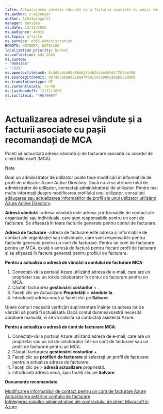 ```yaml
---
title: Actualizarea adresei vândute și a facturii asociate cu pașii recomandați de MCA
ms.author: v-aiyengar
author: AshaIyengar21
manager: dansimp
ms.date: 12/11/2020
ms.audience: Admin
ms.topic: article
ms.service: o365-administration
ROBOTS: NOINDEX, NOFOLLOW
localization_priority: Normal
ms.collection: Adm_O365
ms.custom:
- "9004166"
- "7325"
ms.openlocfilehash: 8cdd2c64a95e88eb2fb4624c6e2696f77b75e198
ms.sourcegitcommit: 097a8cabe0d2280af489159789988a0ab532dabb
ms.translationtype: MT
ms.contentlocale: ro-RO
ms.lasthandoff: 12/11/2020
ms.locfileid: "49679984"
---
```

# <a name="update-sold-to-and-bill-to-address-associated-to-your-mca---recommended-steps"></a>Actualizarea adresei vândute și a facturii asociate cu pașii recomandați de MCA

Puteți să actualizați adresa vândută și de facturare asociată cu acordul de client Microsoft (MCA). 

> [!NOTE]
> Doar un administrator de utilizator poate face modificări în informațiile de profil de utilizator Azure Active Directory. Dacă nu vi se atribuie rolul de administrator de utilizator, contactați administratorul de utilizator. Pentru mai multe informații despre modificarea profilului unui utilizator, consultați [adăugarea sau actualizarea informațiilor de profil ale unui utilizator utilizând Azure Active Directory](https://docs.microsoft.com/azure/active-directory/fundamentals/active-directory-users-profile-azure-portal).

**Adresă vândută** -adresa vândută este adresa și informațiile de contact ale organizației sau individuale, care sunt responsabile pentru un cont de facturare. Se afișează în toate facturile generate pentru contul de facturare.

**Adresă de facturare** -adresa de facturare este adresa și informațiile de contact ale organizației sau individuale, care sunt responsabile pentru facturile generate pentru un cont de facturare. Pentru un cont de facturare pentru un MCA, există o adresă de factură pentru fiecare profil de facturare și se afișează în factura generată pentru profilul de facturare.

**Pentru a actualiza o adresă de vânzări a contului de facturare MCA**:

1. Conectați-vă la portalul Azure utilizând adresa de e-mail, care are un proprietar sau un rol de colaborator în contul de facturare pentru un MCA.
1. Căutați facturarea **gestionării costurilor**  +  .
1. Faceți clic pe Actualizare **Proprietăți**  >  **vândute la**.
1. Introduceți adresa nouă și faceți clic pe **Salvare**.

Unele conturi necesită verificări suplimentare înainte ca adresa lor de vânzări să poată fi actualizată. Dacă contul dumneavoastră necesită aprobare manuală, vi se va solicita să contactați asistența Azure.

**Pentru a actualiza o adresă de cont de facturare MCA**: 

1. Conectați-vă la portalul Azure utilizând adresa de e-mail, care are un proprietar sau un rol de colaborator într-un cont de facturare sau un profil de facturare pentru un MCA.
1. Căutați facturarea **gestionării costurilor**  +  .
1. Faceți clic pe **profiluri de facturare** și selectați un profil de facturare pentru a actualiza adresa de facturare.
1. Faceți clic pe  >  **adresă actualizare** proprietăți.
1. Introduceți adresa nouă, apoi faceți clic pe **Salvare**.

**Documente recomandate**

[Modificarea informațiilor de contact pentru un cont de facturare Azure](https://docs.microsoft.com/azure/cost-management-billing/manage/change-azure-account-profile)   
[Actualizarea setărilor contului de facturare](https://docs.microsoft.com/microsoft-store/update-microsoft-store-for-business-account-settings)  
[Înțelegerea rolurilor administrative ale contractului de client Microsoft în Azure](https://docs.microsoft.com/azure/cost-management-billing/manage/understand-mca-roles)